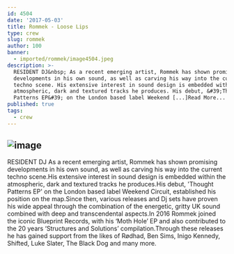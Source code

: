```yaml
---
id: 4504
date: '2017-05-03'
title: Rommek - Loose Lips
type: crew
slug: rommek
author: 100
banner:
  - imported/rommek/image4504.jpeg
description: >-
  RESIDENT DJ&nbsp; As a recent emerging artist, Rommek has shown promising
  developments in his own sound, as well as carving his way into the current
  techno scene. His extensive interest in sound design is embedded within the
  atmospheric, dark and textured tracks he produces. His debut, &#39;Thought
  Patterns EP&#39; on the London based label Weekend [...]Read More...
published: true
tags:
  - crew
---
```

![image](../imported/rommek/image4504.jpeg)
---
  
RESIDENT DJ As a recent emerging artist, Rommek has shown promising developments in his own sound, as well as carving his way into the current techno scene.His extensive interest in sound design is embedded within the atmospheric, dark and textured tracks he produces.His debut, 'Thought Patterns EP' on the London based label Weekend Circuit, established his position on the map.Since then, various releases and Dj sets have proven his wide appeal through the combination of the energetic, gritty UK sound combined with deep and transcendental aspects.In 2016 Rommek joined the iconic Blueprint Records, with his ‘Moth Hole’ EP and also contributed to the 20 years ‘Structures and Solutions’ compilation.Through these releases he has gained support from the likes of Rødhad, Ben Sims, Inigo Kennedy, Shifted, Luke Slater, The Black Dog and many more.